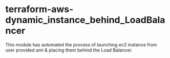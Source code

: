 # terraform-aws-dynamic_instance_behind_LoadBalancer
This module has automated the process of launching ec2 instance from user provided ami &amp; placing them behind the Load Balancer.
